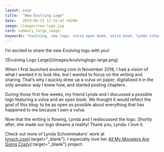 ```yaml
---
layout: page
title:  "New Evulving Logo"
date:   2019-06-25 11:35:42 +0200
image: /images/new-logo.jpg
card: summary_large_image
keywords: "evulving, new logo, vulva open book, vulva book, lynda schoenmakers"
---
```

I’m excited to share the new Evulving logo with you!

<div class="image center" markdown="1">
![Evulving Logo Large](/images/evulvinglogo-large.png)
</div>


When I first launched evulving.com in November 2018, I had a vision of what I wanted it to look like, but I wanted to focus on the writing and sharing. That’s why I quickly drew up a vulva on paper, digitalized it in the only amateur way I knew how, and started posting chapters.

During those first few weeks, my friend Lynda and I discussed a possible logo featuring a vulva and an open book. We thought it would reflect the goal of this blog: to be as open as possible about everything that has happened to me because I own a vulva. 

Now that the writing is flowing, Lynda and I rediscussed the logo. Shortly after, she made our logo dreams a reality! Thank you, Lynda. I love it.

Check out more of Lynda Schoenmakers’ work at [lynsch.com](https://lynsch.com/){:target="_blank"}. I especially love her [All My Monsters Are Going Crazy](https://lynsch.com/projects){:target="_blank"} project. 


